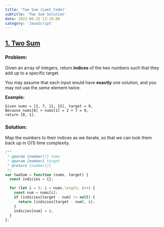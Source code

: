 ```yaml
---
title: 'Two Sum (Leet Code)'
subtitle: 'Two Sum Solution'
date: 2022-06-25 13:10:00
category: 'JavaScript'
---
```


## [1. Two Sum](https://leetcode.com/problems/two-sum/description/)

### Problem:

Given an array of integers, return **indices** of the two numbers such that they add up to a specific target.

You may assume that each input would have **exactly** one solution, and you may not use the _same_ element twice.

**Example:**

```
Given nums = [2, 7, 11, 15], target = 9,
Because nums[0] + nums[1] = 2 + 7 = 9,
return [0, 1].
```

### Solution:

Map the numbers to their indices as we iterate, so that we can look them back up in O(1) time complexity.

```javascript
/**
 * @param {number[]} nums
 * @param {number} target
 * @return {number[]}
 */
var twoSum = function (nums, target) {
  const indicies = {};

  for (let i = 0; i < nums.length; i++) {
    const num = nums[i];
    if (indicies[target - num] != null) {
      return [indicies[target - num], i];
    }
    indicies[num] = i;
  }
};
```
